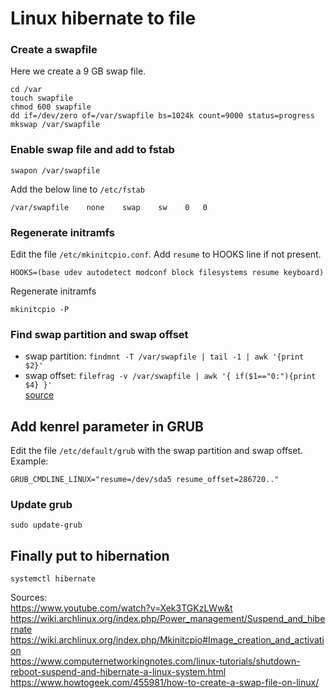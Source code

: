 # Linux hibernate to file

### Create a swapfile
Here we create a 9 GB swap file.
```
cd /var
touch swapfile
chmod 600 swapfile
dd if=/dev/zero of=/var/swapfile bs=1024k count=9000 status=progress
mkswap /var/swapfile
```

### Enable swap file and add to fstab
```
swapon /var/swapfile
```
Add the below line to `/etc/fstab`
```
/var/swapfile    none    swap    sw    0   0
```

### Regenerate initramfs
Edit the file `/etc/mkinitcpio.conf`. Add `resume` to HOOKS line if not present.
```
HOOKS=(base udev autodetect modconf block filesystems resume keyboard)
```
Regenerate initramfs
```
mkinitcpio -P
```

### Find swap partition and swap offset
 - swap partition: `findmnt -T /var/swapfile | tail -1 | awk '{print $2}'`  
 - swap offset: `filefrag -v /var/swapfile | awk '{ if($1=="0:"){print $4} }'`  
[source](https://wiki.archlinux.org/index.php/Power_management/Suspend_and_hibernate)  

## Add kenrel parameter in GRUB
Edit the file `/etc/default/grub` with the swap partition and swap offset.  
Example:
```
GRUB_CMDLINE_LINUX="resume=/dev/sda5 resume_offset=286720.."
```

### Update grub
```
sudo update-grub
```

## Finally put to hibernation
```
systemctl hibernate
```


Sources:  
https://www.youtube.com/watch?v=Xek3TGKzLWw&t  
https://wiki.archlinux.org/index.php/Power_management/Suspend_and_hibernate  
https://wiki.archlinux.org/index.php/Mkinitcpio#Image_creation_and_activation  
https://www.computernetworkingnotes.com/linux-tutorials/shutdown-reboot-suspend-and-hibernate-a-linux-system.html  
https://www.howtogeek.com/455981/how-to-create-a-swap-file-on-linux/  

